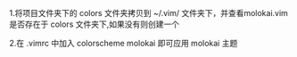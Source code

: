 1.将项目文件夹下的 colors 文件夹拷贝到 ~/.vim/ 文件夹下，并查看molokai.vim是否存在于 colors 文件夹下,如果没有则创建一个

2.在 .vimrc 中加入 colorscheme molokai 即可应用 molokai 主题
